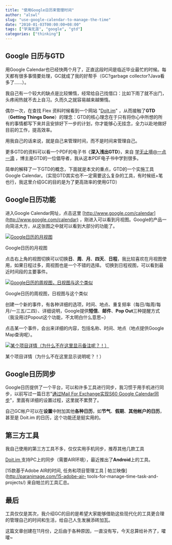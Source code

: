 ```yaml
---
title: "使用Google日历来管理时间"
author: "alswl"
slug: "use-google-calendar-to-manage-the-time"
date: "2010-01-03T00:00:00+08:00"
tags: ["学海无涯", "google", "gtd"]
categories: ["thinking"]
---
```


## Google 日历与GTD

用Google
Calendar也已经快两个月了，正直这段时间是临近毕业最忙的时候。每天都有很多事情要处理，GC就成了我的好帮手（GC?garbage
collector?Java看多了……）。

我自己有一个较大的缺点是比较懒惰，经常给自己找借口：比如下雨了就不出门，头疼闹热就不去上自习。久而久之就容易越来越懒惰。

偶尔一次，在查找 Flex 资料时候看到一个网站 "[DoIt.im](http://www.doit.im)"
，从而接触了**GTD**（**Getting Things
Done**）的理念：GTD的核心理念在于只有将你心中所想的所有的事情都写下来并且安排好下一步的计划，你才能够心无挂念，全力以赴地做好目前的工作，提高效率。

用我自己的话来说，就是自己来管理时间，而不是时间来管理自己。

更多GTD的资料可以看一个PDF的电子书《**深入浅出GTD**》，来自 [学无止境@一点一滴](http://www.gtdstudy.com/)
，博主是GTD的一位倡导者，我从这本PDF电子书中学到很多。

简单的解释了一下GTD的概念，下面就是本文的重点，GTD的一个实施工具 Google
Calendar。（实现GTD其实也不一定需要这么复杂的工具，有时候纸+笔也行，我这里介绍GC的目的是为了更高效率的使用GTD）

## Google日历功能

进入Google Calendar网址，点击这里
[http://www.google.com/calendar](http://www.google.com/calendar)
，刚进入可以看到月视图。Google的产品一向简洁大方，从这张图之中就可以看到大部分的功能了。

[![Google日历的月视图](https://4ocf5n.dijingchao.com/2009/11/google_calendar_m.jpg) ](https://4ocf5n.dijingchao.com/upload_dropbox/200911/google_calendar_m.jpg)

Google日历的月视图

点击右上角的视图切换可以切换**日**、**周**、**月**、**四天**、**日程**，我比较喜欢在月视图使用，如果日程过多，周视图也是一个不错的选择。
切换到日程视图，可以看到最近时间段的主要事件。

[![Google日历的周视图，日视图与这个类似](https://4ocf5n.dijingchao.com/upload_dropbox/200911/google_calendar_w.jpg) ](https://4ocf5n.dijingchao.com/2009/11/google_calendar_w.jpg)

Google日历的周视图，日视图与这个类似

创建一个新的事件，有各种详细的选项，时间、地点、重复频率（每日/每周/每月/一三五/二四）、详细说明，Google提供**短信**、**邮件**、**Pop
Out**三种提醒方式（我没用过Popout这个功能，不太明白什么意思~）

点击某一个事件，会出来详细的内容，包括名称、时间、地点（地点提供Google Map查询呢）。

[![某个项目详情（为什么不在这里显示备注呢？！）](https://4ocf5n.dijingchao.com/2009/11/google_calendar_detail.jpg) ](https://4ocf5n.dijingchao.com/upload_dropbox/200911/google_calendar_detail.jpg)

某个项目详情（为什么不在这里显示说明呢？！）

## Google日历同步

Google日历提供了一个平台，可以和许多工具进行同步，我习惯于用手机进行同步，以前写过一篇日志"[通过Mail For Exchange实现S60
Google Calendar同步](http://log4d.com/2009/11/through-the-mail-for-exchange-to-achieve-s60-google-calendar-sync)"，里面有详细的设置过程，这里就不累赘了。

自己GC帐户可以在**设置**中附加其他**各种日历**，如**节气**、**假期**、**其他帐户的日历**，甚至是 Doit.im
的日历，这个功能还是挺实用的。

## 第三方工具

我自己使用的第三方工具不多，仅仅实用手机同步，推荐其他几款工具

[Doit.im ](http://www.doit.im)支持PC上的同步（需要AIR环境），最近推出了**Android**上的工具。

[15款基于Adobe AIR的时间, 任务和项目管理工具 | 帕兰映像](http://paranimage.com/15-adobe-air-
tools-for-manage-time-task-and-projects/) 来自帕兰的工具汇总。

## 最后

工具仅仅是其次，我介绍GC的目的是希望大家能够借助这些现代化的工具更合理的管理自己的时间和生活，给自己人生发展添砖加瓦。

这篇文章创建在11月份，之后由于各种原因，一直没有写，今天总算给补齐了，嚯嚯~

